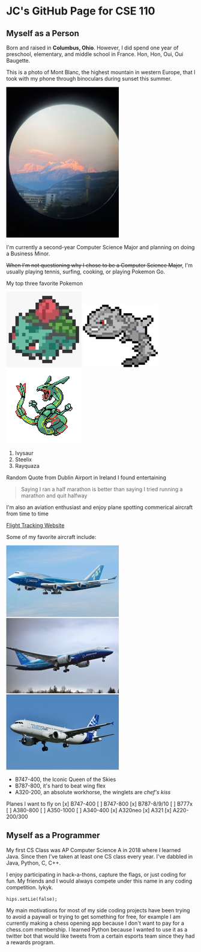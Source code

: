 # JC's GitHub Page for CSE 110
## Myself as a Person
Born and raised in **Columbus, Ohio**. However, I did spend one year of preschool, elementary, and middle school in France. Hon, Hon, Oui, Oui Baugette.

This is a photo of Mont Blanc, the highest mountain in western Europe, that I took with my phone through binoculars during sunset this summer.

<img src="/assets/IMG_2648.jpg" alt="Mont Blanc" width="300" height="400"/>


I'm currently a second-year Computer Science Major and planning on doing a Business Minor.

~~When I'm not questioning why I chose to be a Computer Science Major~~, I'm usually playing tennis, surfing, cooking, or playing Pokemon Go.

My top three favorite Pokemon

![Ivysaur](assets/IvysaurResized.jpg) ![Steelix](assets/SteelixResized.png) ![Rayquaza](assets/RayquazaResized.png)
1. Ivysaur
2. Steelix
3. Rayquaza

Random Quote from Dublin Airport in Ireland I found entertaining
> Saying I ran a half marathon is better than saying I tried running a marathon and quit halfway

I'm also an aviation enthusiast and enjoy plane spotting commerical aircraft from time to time

[Flight Tracking Website](flightradar24.com)

Some of my favorite aircraft include:

![B747](assets/b747Resized.jpg)![B787](assets/b787Resized.jpg)![a320](assets/a320Resized.jpg)

- B747-400, the Iconic Queen of the Skies
- B787-800, it's hard to beat wing flex
- A320-200, an absolute workhorse, the winglets are *chef's kiss* 

Planes I want to fly on
[x] B747-400
[ ] B747-800
[x] B787-8/9/10
[ ] B777x
[ ] A380-800
[ ] A350-1000
[ ] A340-400
[x] A320neo
[x] A321
[x] A220-200/300

## Myself as a Programmer
My first CS Class was AP Computer Science A in 2018 where I learned Java. Since then I've taken at least one CS class every year. I've dabbled in Java, Python, C, C++.

I enjoy participating in hack-a-thons, capture the flags, or just coding for fun.
My friends and I would always compete under this name in any coding competition. Iykyk.
```
hips.setLie(false);
```
My main motivations for most of my side coding projects have been trying to avoid a paywall or trying to get something for free, for example I am currently making a chess opening app because I don't want to pay for a chess.com membership. I learned Python because I wanted to use it as a twitter bot that would like tweets from a certain esports team since they had a rewards program.